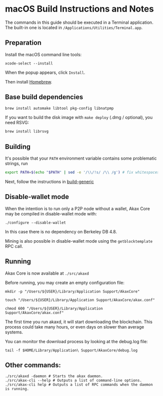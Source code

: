 macOS Build Instructions and Notes
====================================
The commands in this guide should be executed in a Terminal application.
The built-in one is located in `/Applications/Utilities/Terminal.app`.

Preparation
-----------
Install the macOS command line tools:

`xcode-select --install`

When the popup appears, click `Install`.

Then install [Homebrew](https://brew.sh).

Base build dependencies
-----------------------

```bash
brew install automake libtool pkg-config libnatpmp
```

If you want to build the disk image with `make deploy` (.dmg / optional), you need RSVG:
```bash
brew install librsvg
```

Building
--------

It's possible that your `PATH` environment variable contains some problematic strings, run
```bash
export PATH=$(echo "$PATH" | sed -e '/\\/!s/ /\\ /g') # fix whitespaces
```

Next, follow the instructions in [build-generic](build-generic.md)

Disable-wallet mode
--------------------
When the intention is to run only a P2P node without a wallet, Akax Core may be compiled in
disable-wallet mode with:

    ./configure --disable-wallet

In this case there is no dependency on Berkeley DB 4.8.

Mining is also possible in disable-wallet mode using the `getblocktemplate` RPC call.

Running
-------

Akax Core is now available at `./src/akaxd`

Before running, you may create an empty configuration file:

    mkdir -p "/Users/${USER}/Library/Application Support/AkaxCore"

    touch "/Users/${USER}/Library/Application Support/AkaxCore/akax.conf"

    chmod 600 "/Users/${USER}/Library/Application Support/AkaxCore/akax.conf"

The first time you run akaxd, it will start downloading the blockchain. This process could take many hours, or even days on slower than average systems.

You can monitor the download process by looking at the debug.log file:

    tail -f $HOME/Library/Application\ Support/AkaxCore/debug.log

Other commands:
-------

    ./src/akaxd -daemon # Starts the akax daemon.
    ./src/akax-cli --help # Outputs a list of command-line options.
    ./src/akax-cli help # Outputs a list of RPC commands when the daemon is running.
